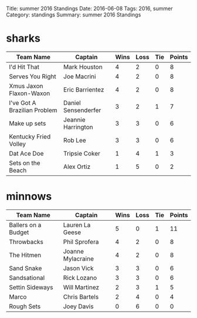 Title: summer 2016 Standings
Date: 2016-06-08
Tags: 2016, summer
Category: standings
Summary: summer 2016 Standings

sharks
=====
| Team Name | Captain | Wins | Loss | Tie | Points |
| --- | --- | --- | --- | --- | --- |
| I'd Hit That | Mark Houston | 4 | 2 | 0 | 8 |
  | Serves You Right | Joe Macrini | 4 | 2 | 0 | 8 |
  | Xmus Jaxon Flaxon-Waxon | Eric Barrientez | 4 | 2 | 0 | 8 |
  | I've Got A Brazilian Problem | Daniel Sensenderfer | 3 | 2 | 1 | 7 |
  | Make up sets | Jeannie Harrington | 3 | 3 | 0 | 6 |
  | Kentucky Fried Volley | Rob Lee | 3 | 3 | 0 | 6 |
  | Dat Ace Doe | Tripsie Coker | 1 | 4 | 1 | 3 |
  | Sets on the Beach | Alex Ortiz | 1 | 5 | 0 | 2 |
  

minnows
=====
| Team Name | Captain | Wins | Loss | Tie | Points |
| --- | --- | --- | --- | --- | --- |
| Ballers on a Budget | Lauren La Geese | 5 | 0 | 1 | 11 |
  | Throwbacks | Phil Sprofera | 4 | 2 | 0 | 8 |
  | The Hitmen | Joanne Mylacraine | 4 | 2 | 0 | 8 |
  | Sand Snake | Jason Vick | 3 | 3 | 0 | 6 |
  | Sandsational | Rick Lozano | 3 | 3 | 0 | 6 |
  | Settin Sideways | Will Martinez | 2 | 3 | 1 | 5 |
  | Marco | Chris Bartels | 2 | 4 | 0 | 4 |
  | Rough Sets | Joey Davis | 0 | 6 | 0 | 0 |
  


